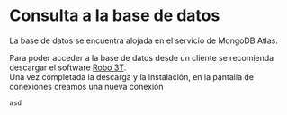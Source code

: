 # Consulta a la base de datos

La base de datos se encuentra alojada en el servicio de MongoDB Atlas.  

Para poder acceder a la base de datos desde un cliente se recomienda descargar el software [Robo 3T](https://robomongo.org/download).  
Una vez completada la descarga y la instalación, en la pantalla de conexiones creamos una nueva conexión

```
asd
```
